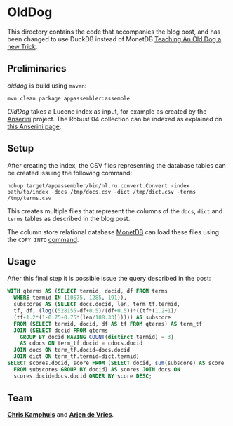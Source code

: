 # OldDog

This directory contains the code that accompanies the blog post, and has been changed to use DuckDB instead of MonetDB
[Teaching An Old Dog a new Trick](https://www.chriskamphuis.com/2019/03/06/teaching-an-old-dog-a-new-trick.html).

## Preliminaries

_olddog_ is build using `maven`:

    mvn clean package appassembler:assemble

_OldDog_ takes a Lucene index as input, for example as created by the [Anserini](https://github.com/castorini/Anserini) project. 
The Robust 04 collection can be indexed as explained on [this Anserini page](https://github.com/castorini/Anserini/blob/master/docs/experiments-robust04.md).

## Setup

After creating the index, the CSV files representing the database tables can be created issuing the following command:

    nohup target/appassembler/bin/nl.ru.convert.Convert -index path/to/index -docs /tmp/docs.csv -dict /tmp/dict.csv -terms /tmp/terms.csv

This creates multiple files that represent the columns of the `docs`, `dict` and `terms` tables as described in the blog post. 

The column store relational database [MonetDB](https://www.monetdb.org) can load
these files using the `COPY INTO` [command](https://www.monetdb.org/Documentation/Cookbooks/SQLrecipes/CSV_bulk_loads).

## Usage

After this final step it is possible issue the query described in the post:

```sql
WITH qterms AS (SELECT termid, docid, df FROM terms                             
  WHERE termid IN (10575, 1285, 191)),                                          
  subscores AS (SELECT docs.docid, len, term_tf.termid,                         
  tf, df, (log((528155-df+0.5)/(df+0.5))*((tf*(1.2+1)/                          
  (tf+1.2*(1-0.75+0.75*(len/188.33)))))) AS subscore                            
  FROM (SELECT termid, docid, df AS tf FROM qterms) AS term_tf                  
  JOIN (SELECT docid FROM qterms                                                
    GROUP BY docid HAVING COUNT(distinct termid) = 3)                           
    AS cdocs ON term_tf.docid = cdocs.docid                                     
  JOIN docs ON term_tf.docid=docs.docid                                         
  JOIN dict ON term_tf.termid=dict.termid)                                      
SELECT scores.docid, score FROM (SELECT docid, sum(subscore) AS score           
  FROM subscores GROUP BY docid) AS scores JOIN docs ON                         
  scores.docid=docs.docid ORDER BY score DESC;
```

## Team

[**Chris Kamphuis**](https://github.com/chriskamphuis) and [**Arjen de Vries**](https://github.com/arjenpdevries).
